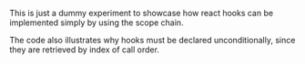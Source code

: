 This is just a dummy experiment to showcase how react hooks can be implemented simply by using the scope chain.

The code also illustrates why hooks must be declared unconditionally, since they are retrieved by index of call order.

